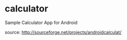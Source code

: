 calculator
==========

Sample Calculator App for Android

source: http://sourceforge.net/projects/androidcalculat/
